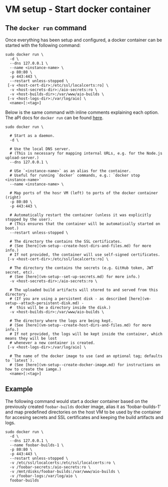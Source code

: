 # VM setup - Start docker container


## The `docker run` command
Once everything has been setup and configured, a docker container can be started with the following
command:

```
sudo docker run \
  -d \
  --dns 127.0.0.1 \
  --name <instance-name> \
  -p 80:80 \
  -p 443:443 \
  --restart unless-stopped \
 [-v <host-cert-dir>:/etc/ssl/localcerts:ro] \
  -v <host-secrets-dir>:/aio-secrets:ro \
  -v <host-builds-dir>:/var/www/aio-builds \
 [-v <host-logs-dir>:/var/log/aio] \
  <name>[:<tag>]
```

Below is the same command with inline comments explaining each option. The aPI docs for `docker run`
can be found [here](https://docs.docker.com/engine/reference/run/).

```
sudo docker run \

  # Start as a daemon.
  -d \

  # Use the local DNS server.
  # (This is necessary for mapping internal URLs, e.g. for the Node.js upload-server.)
  --dns 127.0.0.1 \

  # USe `<instance-name>` as an alias for the container.
  # Useful for running `docker` commands, e.g.: `docker stop <instance-name>`
  --name <instance-name> \

  # Map ports of the hosr VM (left) to ports of the docker container (right)
  -p 80:80 \
  -p 443:443 \

  # Automatically restart the container (unless it was explicitly stopped by the user).
  # (This ensures that the container will be automatically started on boot.)
  --restart unless-stopped \

  # The directory the contains the SSL certificates.
  # (See [here](vm-setup--create-host-dirs-and-files.md) for more info.)
  # If not provided, the container will use self-signed certificates.
 [-v <host-cert-dir>:/etc/ssl/localcerts:ro] \

  # The directory the contains the secrets (e.g. GitHub token, JWT secret, etc).
  # (See [here](vm-setup--set-up-secrets.md) for more info.)
  -v <host-secrets-dir>:/aio-secrets:ro \

  # The uploaded build artifacts will stored to and served from this directory.
  # (If you are using a persistent disk - as described [here](vm-setup--attach-persistent-disk.md) -
  #  this will be a directory inside the disk.)
  -v <host-builds-dir>:/var/www/aio-builds \

  # The directory where the logs are being kept.
  # (See [here](vm-setup--create-host-dirs-and-files.md) for more info.)
  # If not provided, the logs will be kept inside the container, which means they will be lost
  # whenever a new container is created.
 [-v <host-logs-dir>:/var/log/aio] \

  # The name of the docker image to use (and an optional tag; defaults to `latest`).
  # (See [here](vm-setup--create-docker-image.md) for instructions on how to create the iamge.)
  <name>[:<tag>]
```


## Example
The following command would start a docker container based on the previously created `foobar-builds`
docker image, alias it as 'foobar-builds-1' and map predefined directories on the host VM to be used
by the container for accesing secrets and SSL certificates and keeping the build artifacts and logs.

```
sudo docker run \
  -d \
  --dns 127.0.0.1 \
  --name foobar-builds-1 \
  -p 80:80 \
  -p 443:443 \
  --restart unless-stopped \
  -v /etc/ssl/localcerts:/etc/ssl/localcerts:ro \
  -v /foobar-secrets:/aio-secrets:ro \
  -v /mnt/disks/foobar-builds:/var/www/aio-builds \
  -v /foobar-logs:/var/log/aio \
  foobar-builds
```
